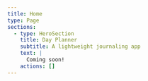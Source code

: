 ```yaml
---
title: Home
type: Page
sections:
  - type: HeroSection
    title: Day Planner
    subtitle: A lightweight journaling app
    text: |
      Coming soon!
    actions: []
---
```

